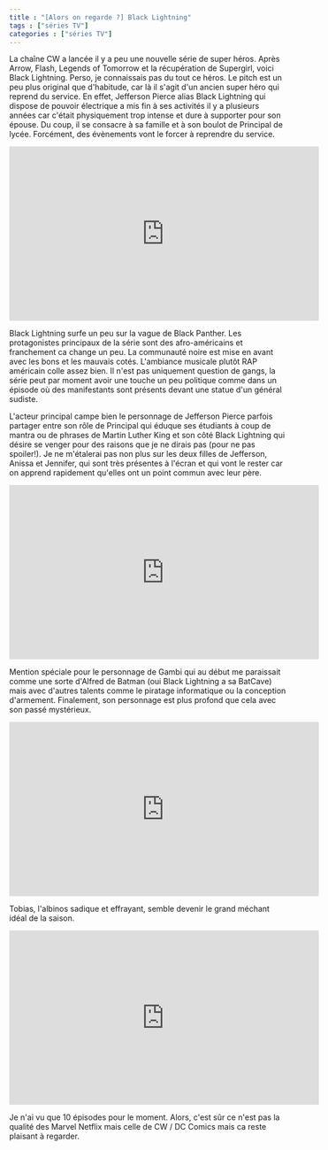 ```yaml
---
title : "[Alors on regarde ?] Black Lightning"
tags : ["séries TV"]
categories : ["séries TV"]
---
```


La chaîne CW a lancée il y a peu une nouvelle série de super héros. Après Arrow, Flash, Legends of Tomorrow et la récupération de Supergirl, voici Black Lightning. Perso, je connaissais pas du tout ce héros. Le pitch est un peu plus original que d'habitude, car là il s'agit d'un ancien super héro qui reprend du service. En effet, Jefferson Pierce alias Black Lightning qui dispose de pouvoir électrique a mis fin à ses activités il y a plusieurs années car c'était physiquement trop intense et dure à supporter pour son épouse. Du coup, il se consacre à sa famille et à son boulot de Principal de lycée. Forcément, des évènements vont le forcer à reprendre du service.

<iframe width="560" height="315" src="https://www.youtube.com/embed/uoUlGwYa4QE" frameborder="0" allow="autoplay; encrypted-media" allowfullscreen></iframe>

Black Lightning surfe un peu sur la vague de Black Panther. Les protagonistes principaux de la série sont des afro-américains et franchement ca change un peu. La communauté noire est mise en avant avec les bons et les mauvais cotés. L'ambiance musicale plutôt RAP américain colle assez bien. Il n'est pas uniquement question de gangs, la série peut par moment avoir une touche un peu politique comme dans un épisode où des manifestants sont présents devant une statue d'un général sudiste.

L'acteur principal campe bien le personnage de Jefferson Pierce parfois partager entre son rôle de Principal qui éduque ses étudiants à coup de mantra ou de phrases de Martin Luther King et son côté Black Lightning qui désire se venger pour des raisons que je ne dirais pas (pour ne pas spoiler!). Je ne m'étalerai pas non plus sur les deux filles de Jefferson, Anissa et Jennifer, qui sont très présentes à l'écran et qui vont le rester car on apprend rapidement qu'elles ont un point commun avec leur père.

<iframe width="560" height="315" src="https://www.youtube.com/embed/-oPR_TpNkVM" frameborder="0" allow="autoplay; encrypted-media" allowfullscreen></iframe>

Mention spéciale pour le personnage de Gambi qui au début me paraissait comme une sorte d'Alfred de Batman (oui Black Lightning a sa BatCave) mais avec d'autres talents comme le piratage informatique ou la conception d'armement. Finalement, son personnage est plus profond que cela avec son passé mystérieux.

<iframe width="560" height="315" src="https://www.youtube.com/embed/ZBAu4j1Fa0E" frameborder="0" allow="autoplay; encrypted-media" allowfullscreen></iframe>

Tobias, l'albinos sadique et effrayant, semble devenir le grand méchant idéal de la saison.

<iframe width="560" height="315" src="https://www.youtube.com/embed/mapDXHeBOKs" frameborder="0" allow="autoplay; encrypted-media" allowfullscreen></iframe>

Je n'ai vu que 10 épisodes pour le moment. Alors, c'est sûr ce n'est pas la qualité des Marvel Netflix mais celle de CW / DC Comics mais ca reste plaisant à regarder.
